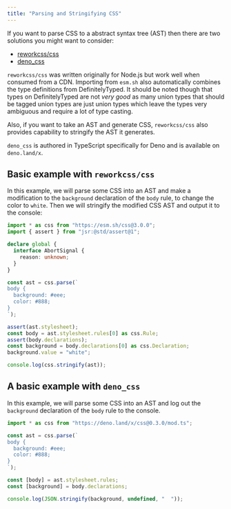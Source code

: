 ```yaml
---
title: "Parsing and Stringifying CSS"
---
```


If you want to parse CSS to a abstract syntax tree (AST) then there are two
solutions you might want to consider:

- [reworkcss/css](https://github.com/reworkcss/css)
- [deno_css](https://deno.land/x/css)

`reworkcss/css` was written originally for Node.js but work well when consumed
from a CDN. Importing from `esm.sh` also automatically combines the type
definitions from DefinitelyTyped. It should be noted though that types on
DefinitelyTyped are not _very good_ as many union types that should be tagged
union types are just union types which leave the types very ambiguous and
require a lot of type casting.

Also, if you want to take an AST and generate CSS, `reworkcss/css` also provides
capability to stringify the AST it generates.

`deno_css` is authored in TypeScript specifically for Deno and is available on
`deno.land/x`.

## Basic example with `reworkcss/css`

In this example, we will parse some CSS into an AST and make a modification to
the `background` declaration of the `body` rule, to change the color to `white`.
Then we will stringify the modified CSS AST and output it to the console:

```ts
import * as css from "https://esm.sh/css@3.0.0";
import { assert } from "jsr:@std/assert@1";

declare global {
  interface AbortSignal {
    reason: unknown;
  }
}

const ast = css.parse(`
body {
  background: #eee;
  color: #888;
}
`);

assert(ast.stylesheet);
const body = ast.stylesheet.rules[0] as css.Rule;
assert(body.declarations);
const background = body.declarations[0] as css.Declaration;
background.value = "white";

console.log(css.stringify(ast));
```

## A basic example with `deno_css`

In this example, we will parse some CSS into an AST and log out the `background`
declaration of the `body` rule to the console.

```ts
import * as css from "https://deno.land/x/css@0.3.0/mod.ts";

const ast = css.parse(`
body {
  background: #eee;
  color: #888;
}
`);

const [body] = ast.stylesheet.rules;
const [background] = body.declarations;

console.log(JSON.stringify(background, undefined, "  "));
```
